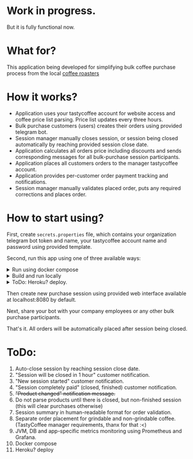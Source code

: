 # Work in progress.
   But it is fully functional now.

# What for?
This application being developed for simplifying bulk coffee purchase process from the local <a href="https://tastycoffee.ru/"> coffee roasters</a>

# How it works?
- Application uses your tastycoffee account for website access and coffee price list parsing. Price list updates every three hours.
- Bulk purchase customers (users) creates their orders using provided telegram bot.
- Session manager manually closes session, or session being closed automatically by reaching provided session close date.
- Application calculates all orders price including discounts and sends corresponding messages for all bulk-purchase session participants.
- Application places all customers orders to the manager tastycoffee account.
- Application provides per-customer order payment tracking and notifications.
- Session manager manually validates placed order, puts any required corrections and places order.

# How to start using?
First, create <code>secrets.properties</code> file, which contains your organization telegram bot token and name, your tastycoffee account name and password using provided template.

Second, run this app using one of three available ways:

<details>
  <summary>Run using docker compose</summary>

   ```sh
   docker compose up
   ```
</details>

<details>
  <summary>Build and run locally</summary>
Please do not forget to install, configure and start all requirement dependencies.

1. Clone the repo
   ``` sh 
   git clone https://github.com/AlxStenshin/TastyCoffeeBulkPurchase.git
   ```
2. Navigate to source dir
   ``` sh
   cd TastyCoffeeBulkPurchase/
   ```
3. Build
   ``` sh
   ./gradlew clean build
   ```
4. Build Jar and start the application
    ```sh
    ./gradlew bootJar && java -jar build/libs/TastyCoffeeBulkPurchase.jar
    ```
</details>

<details>
  <summary>ToDo: Heroku? deploy.</summary>
</details>

Then create new purchase session using provided web interface available at localhost:8080 by default.

Next, share your bot with your company employees or any other bulk purchase participants.

That's it. All orders will be automatically placed after session being closed.

# ToDo:
1) Auto-close session by reaching session close date.
2) "Session will be closed in 1 hour" customer notification.
3) "New session started" customer notification.
4) "Session completely paid" (closed, finished) customer notification.
5) ~~"Product changed" notification message.~~
6) Do not parse products until there is closed, but non-finished session (this will clear purchases otherwise)
7) Session summary in human-readable format for order validation.
8) Separate order placement for grindable and non-grindable coffee. (TastyCoffee manager requirements, thanx for that :<)
9) JVM, DB and app-specific metrics monitoring using Prometheus and Grafana.
10) Docker compose
11) Heroku? deploy